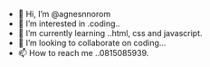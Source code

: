 - 👋 Hi, I’m @agnesnnorom
- 👀 I’m interested in .coding..
- 🌱 I’m currently learning ..html, css and javascript.
- 💞️ I’m looking to collaborate on coding...
- 📫 How to reach me ..0815085939.

<!---
agnesnnorom/agnesnnorom is a ✨ special ✨ repository because its `README.md` (this file) appears on your GitHub profile.
You can click the Preview link to take a look at your changes.
--->
